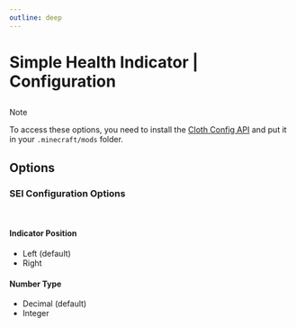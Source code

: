 ```yaml
---
outline: deep
---
```


# Simple Health Indicator | Configuration

##

> [!NOTE]
> To access these options, you need to install the <a href="https://modrinth.com/mod/cloth-config" target="_blank">Cloth Config API</a> and put it in your `.minecraft/mods` folder. 

## Options

<div class="configuration-group">

### SEI Configuration Options

</div>

<br>

<div class="configuration-option">

#### Indicator Position

</div>

- Left (default)
- Right

<div class="configuration-option">

#### Number Type

</div>

- Decimal (default)
- Integer
